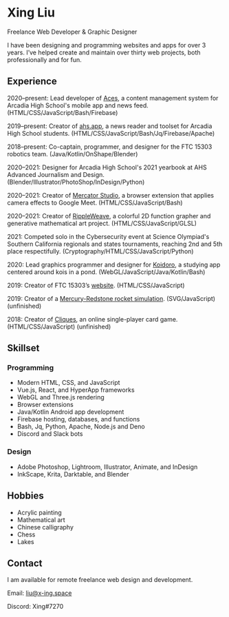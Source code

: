 # Xing Liu

Freelance Web Developer & Graphic Designer

I have been designing and programming websites and apps for over 3 years. I’ve helped create and maintain over thirty web projects, both professionally and for fun.

## Experience

2020–present: Lead developer of [Aces](https://edit.ahs.app), a content management system for Arcadia High School's mobile app and news feed. (HTML/CSS/JavaScript/Bash/Firebase)

2019–present: Creator of [ahs.app](https://ahs.app), a news reader and toolset for Arcadia High School students. (HTML/CSS/JavaScript/Bash/Jq/Firebase/Apache)

2018–present: Co-captain, programmer, and designer for the FTC 15303 robotics team. (Java/Kotlin/OnShape/Blender)

2020–2021: Designer for Arcadia High School's 2021 yearbook at AHS Advanced Journalism and Design. (Blender/Illustrator/PhotoShop/InDesign/Python)

2020–2021: Creator of [Mercator Studio](https://x-ing.space/mercator), a browser extension that applies camera effects to Google Meet. (HTML/CSS/JavaScript/Bash)

2020–2021: Creator of [RippleWeave](https://x-ing.space/rippleweave), a colorful 2D function grapher and generative mathematical art project. (HTML/CSS/JavaScript/GLSL)

2021: Competed solo in the Cybersecurity event at Science Olympiad's Southern California regionals and states tournaments, reaching 2nd and 5th place respectifully. (Cryptography/HTML/CSS/JavaScript/Python)

2020: Lead graphics programmer and designer for [Koidoro](https://x-ing.space/koipond), a studying app centered around kois in a pond. (WebGL/JavaScript/Java/Kotlin/Bash)

2019: Creator of FTC 15303’s [website](https://robotics.majorstem.org). (HTML/CSS/JavaScript)

2019: Creator of a [Mercury-Redstone rocket simulation](https://x-ing.space/mercury-redstone). (SVG/JavaScript) (unfinished)

2018: Creator of [Cliques](https://x-ing.space/cliques), an online single-player card game. (HTML/CSS/JavaScript) (unfinished)

## Skillset

### Programming

- Modern HTML, CSS, and JavaScript
- Vue.js, React, and HyperApp frameworks
- WebGL and Three.js rendering
- Browser extensions
- Java/Kotlin Android app development
- Firebase hosting, databases, and functions
- Bash, Jq, Python, Apache, Node.js and Deno
- Discord and Slack bots

### Design

- Adobe Photoshop, Lightroom, Illustrator, Animate, and InDesign
- InkScape, Krita, Darktable, and Blender

## Hobbies

- Acrylic painting
- Mathematical art
- Chinese calligraphy
- Chess
- Lakes

## Contact

I am available for remote freelance web design and development.

Email: liu@x-ing.space

Discord: Xing#7270
